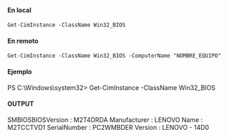 #### En local

```shell
Get-CimInstance -ClassName Win32_BIOS
```

#### En remoto

```shell
Get-CimInstance -ClassName Win32_BIOS -ComputerName "NOMBRE_EQUIPO"
```

#### Ejemplo

PS C:\Windows\system32> Get-CimInstance -ClassName Win32_BIOS

#### OUTPUT

SMBIOSBIOSVersion : M2T4DRDA
Manufacturer      : LENOVO
Name              : M2TCCTVD1
SerialNumber      : PC2WMBDER
Version           : LENOVO - 14D0
